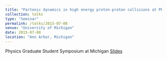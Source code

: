 ```yaml
---
title: "Partonic dynamics in high energy proton-proton collisions at PHENIX"
collection: talks
type: "Seminar"
permalink: /talks/2015-07-08
venue: "University of Michigan"
date: 2015-07-08
location: "Ann Arbor, Michigan"
---
```


Physics Graduate Student Symposium at Michigan
[Slides](https://jdosbo.github.io/files/PGSS_July_8_2015_Osborn.pdf) 